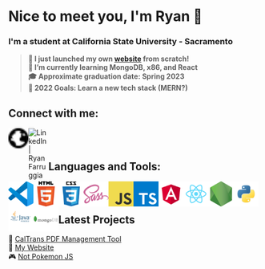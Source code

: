 # Nice to meet you, I'm Ryan 👋

[1]: http://rjfar.com
[2]: https://www.linkedin.com/in/rjfar99/

### I'm a student at California State University - Sacramento

> **🎉 I just launched my own [website][1] from scratch!**<br>
> **🌱 I’m currently learning <red>MongoDB</red>, x86, and React**<br>
> **🎓 Approximate graduation date: Spring 2023**<br>
> **🥅 2022 Goals: Learn a new tech stack (MERN?)**

## Connect with me:

[<img align="left" alt="Ryan Farruggia | My Website" width="40px" src="https://raw.githubusercontent.com/iconic/open-iconic/master/svg/globe.svg" />][1]
[<img align="left" alt="LinkedIn | Ryan Farruggia" width="40px" src="https://cdn.jsdelivr.net/npm/simple-icons@v3/icons/linkedin.svg" />][2]
<br><br>

## Languages and Tools:

<img align="left" alt="Visual Studio Code" width="50px" src="https://raw.githubusercontent.com/github/explore/80688e429a7d4ef2fca1e82350fe8e3517d3494d/topics/visual-studio-code/visual-studio-code.png" />
<img align="left" alt="HTML5" width="50px" src="https://raw.githubusercontent.com/github/explore/80688e429a7d4ef2fca1e82350fe8e3517d3494d/topics/html/html.png" />
<img align="left" alt="CSS3" width="50px" src="https://raw.githubusercontent.com/github/explore/80688e429a7d4ef2fca1e82350fe8e3517d3494d/topics/css/css.png" />
<img align="left" alt="Sass" width="50px" src="https://raw.githubusercontent.com/github/explore/80688e429a7d4ef2fca1e82350fe8e3517d3494d/topics/sass/sass.png" />
<img align="left" alt="JavaScript" width="50px" src="https://raw.githubusercontent.com/github/explore/80688e429a7d4ef2fca1e82350fe8e3517d3494d/topics/javascript/javascript.png" />
<img align="left" alt="TypeScript" width="50px" src="https://raw.githubusercontent.com/github/explore/80688e429a7d4ef2fca1e82350fe8e3517d3494d/topics/typescript/typescript.png" />
<img align="left" alt="Angular" width="50px" src="https://raw.githubusercontent.com/github/explore/80688e429a7d4ef2fca1e82350fe8e3517d3494d/topics/angular/angular.png" />
<img align="left" alt="React" width="50px" src="https://raw.githubusercontent.com/github/explore/80688e429a7d4ef2fca1e82350fe8e3517d3494d/topics/react/react.png" />
<img align="left" alt="Node.js" width="50px" src="https://raw.githubusercontent.com/github/explore/80688e429a7d4ef2fca1e82350fe8e3517d3494d/topics/nodejs/nodejs.png" />
<img align="left" alt="Python" width="50px" src="https://raw.githubusercontent.com/github/explore/80688e429a7d4ef2fca1e82350fe8e3517d3494d/topics/python/python.png" />
<img align="left" alt="Java" width="50px" src="https://raw.githubusercontent.com/github/explore/80688e429a7d4ef2fca1e82350fe8e3517d3494d/topics/java/java.png" />
<img align="left" alt="MongoDB" width="50px" src="https://raw.githubusercontent.com/github/explore/80688e429a7d4ef2fca1e82350fe8e3517d3494d/topics/mongodb/mongodb.png" />

<br>
<br>

## Latest Projects

📝 [CalTrans PDF Management Tool](https://github.com/ryan-farruggia/csc131-project)
<br>
🔗 [My Website](http://rjfar.com)
<br>
🎮 [Not Pokemon JS](https://github.com/ryan-farruggia/not-pokemon-js.github.io)
